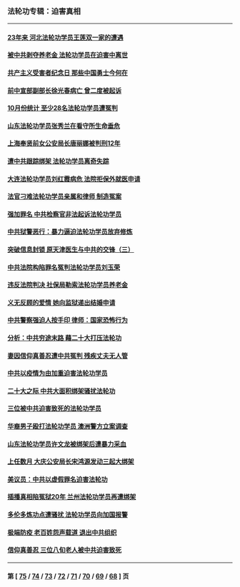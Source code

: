 ### 法轮功专辑：迫害真相
---
#### [23年来 河北法轮功学员王莲双一家的遭遇](../../pages/nf4379/n13863330.md?11120430) 
#### [被中共剥夺养老金 法轮功学员在迫害中离世](../../pages/nf4379/n13861877.md?11120430) 
#### [共产主义受害者纪念日 那些中国勇士今何在](../../pages/nf4379/n13861994.md?11120430) 
#### [前中宣部副部长徐光春病亡 曾二度被起诉](../../pages/nf4379/n13857638.md?11120430) 
#### [10月份统计 至少28名法轮功学员遭冤判](../../pages/nf4379/n13861128.md?11120430) 
#### [山东法轮功学员张秀兰在看守所生命垂危](../../pages/nf4379/n13860281.md?11120430) 
#### [上海奉贤前女公安局长唐丽娜被判刑12年](../../pages/nf4379/n13859528.md?11120430) 
#### [遭中共跟踪绑架 法轮功学员离奇失踪](../../pages/nf4379/n13856504.md?11120430) 
#### [大连法轮功学员刘红霞病危 法院拒保外就医申请](../../pages/nf4379/n13856678.md?11120430) 
#### [法官刁难法轮功学员亲属和律师 制造冤案](../../pages/nf4379/n13853873.md?11120430) 
#### [强加罪名 中共检察官非法起诉法轮功学员](../../pages/nf4379/n13852456.md?11120430) 
#### [中共狱警恶行：暴力逼迫法轮功学员放弃修炼](../../pages/nf4379/n13851207.md?11120430) 
#### [突破信息封锁 原天津医生与中共的交锋（三）](../../pages/nf4379/n13849718.md?11120430) 
#### [中共法院构陷罪名冤判法轮功学员刘玉荣](../../pages/nf4379/n13850139.md?11120430) 
#### [违反法院判决 社保局勒索法轮功学员养老金](../../pages/nf4379/n13847343.md?11120430) 
#### [义无反顾的爱情 她向监狱递出结婚申请](../../pages/nf4379/n13849716.md?11120430) 
#### [中共警察强迫人按手印 律师：国家恐怖行为](../../pages/nf4379/n13848797.md?11120430) 
#### [分析：中共穷途末路 藉二十大打压法轮功](../../pages/nf4379/n13847577.md?11120430) 
#### [妻因信仰真善忍遭中共冤判 残疾丈夫无人管](../../pages/nf4379/n13844598.md?11120430) 
#### [中共以疫情为由加重迫害法轮功学员](../../pages/nf4379/n13845591.md?11120430) 
#### [二十大之际 中共大面积绑架骚扰法轮功](../../pages/nf4379/n13846381.md?11120430) 
#### [三位被中共迫害致死的法轮功学员](../../pages/nf4379/n13843974.md?11120430) 
#### [华裔男子殴打法轮功学员 澳洲警方立案调查](../../pages/nf4379/n13843606.md?11120430) 
#### [山东法轮功学员许文龙被绑架后遭暴力采血](../../pages/nf4379/n13842524.md?11120430) 
#### [上任数月 大庆公安局长宋鸿源发动三起大绑架](../../pages/nf4379/n13841775.md?11120430) 
#### [美议员：中共以虚假罪名迫害法轮功](../../pages/nf4379/n13841083.md?11120430) 
#### [插播真相陷冤狱20年 兰州法轮功学员再遭绑架](../../pages/nf4379/n13840946.md?11120430) 
#### [多伦多炼功点遭骚扰 法轮功学员向加国报警](../../pages/nf4379/n13840401.md?11120430) 
#### [极端防疫 老百姓怨声载道 退出中共组织](../../pages/nf4379/n13840058.md?11120430) 
#### [信仰真善忍 三位八旬老人被中共迫害致死](../../pages/nf4379/n13838655.md?11120430) 

---
#### 第 [ [75](./75.md?11120430) / [74](./74.md?11120430) / [73](./73.md?11120430) / [72](./72.md?11120430) / [71](./71.md?11120430) / [70](./70.md?11120430) / [69](./69.md?11120430) / [68](./68.md?11120430) ] 页

